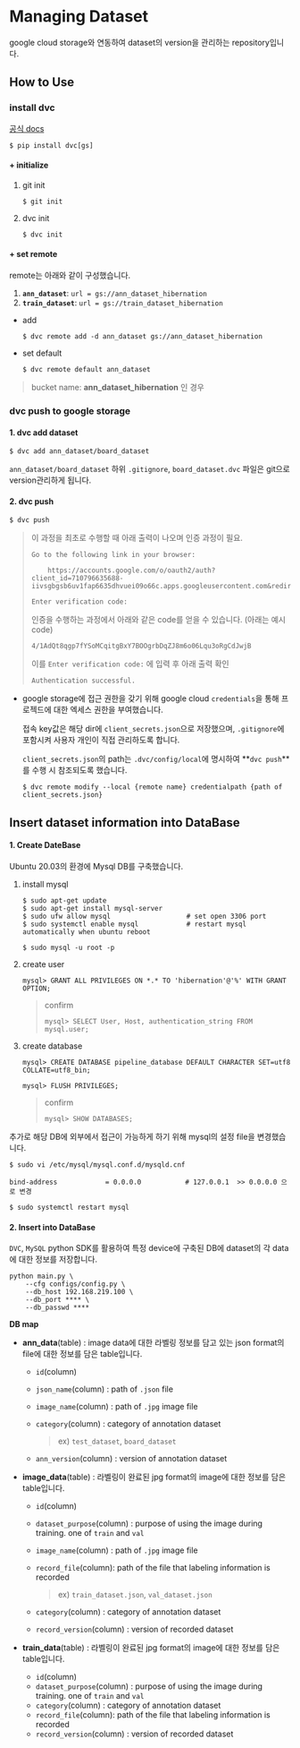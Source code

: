 # Managing Dataset 

google cloud storage와 연동하여 dataset의 version을 관리하는 repository입니다.



## How to Use

### install dvc 

[공식 docs](https://dvc.org/doc/install)

```
$ pip install dvc[gs]
```



#### + initialize

1. git init

   ```
   $ git init
   ```

2. dvc init

   ```
   $ dvc init
   ```





#### + set remote

remote는 아래와 같이 구성했습니다.

1. **`ann_dataset`**: `url = gs://ann_dataset_hibernation`
2. **`train_dataset`**: `url = gs://train_dataset_hibernation`



- add

  ```
  $ dvc remote add -d ann_dataset gs://ann_dataset_hibernation
  ```

- set default

  ```
  $ dvc remote default ann_dataset 
  ```

> bucket name: **ann_dataset_hibernation** 인 경우







### dvc push to google storage

#### 1. dvc add dataset

```
$ dvc add ann_dataset/board_dataset
```

`ann_dataset/board_dataset` 하위 `.gitignore`, `board_dataset.dvc` 파일은 git으로 version관리하게 됩니다.



#### 2. dvc push

```
$ dvc push
```

> 이 과정을 최초로 수행할 때 아래 출력이 나오며 인증 과정이 필요.
>
> ```
> Go to the following link in your browser:
> 
>     https://accounts.google.com/o/oauth2/auth?client_id=710796635688-iivsgbgsb6uv1fap6635dhvuei09o66c.apps.googleusercontent.com&redirect_uri=urn%3Aietf%3Awg%3Aoauth%3A2.0%3Aoob&scope=https%3A%2F%2Fwww.googleapis.com%2Fauth%2Fdrive+https%3A%2F%2Fwww.googleapis.com%2Fauth%2Fdrive.appdata&access_type=offline&response_type=code&approval_prompt=force
> 
> Enter verification code:
> ```
>
> 인증을 수행하는 과정에서 아래와 같은 code를 얻을 수 있습니다. (아래는 예시 code)
>
> ```
> 4/1AdQt8qgp7fYSoMCqitgBxY7BOOgrbDqZJ8m6o06Lqu3oRgCdJwjB
> ```
>
> 이를 `Enter verification code:` 에 입력 후 아래 출력 확인
>
> ```
> Authentication successful.
> ```

- google storage에 접근 권한을 갖기 위해 google cloud `credentials`을 통해 프로젝드에 대한 엑세스 권한을 부여했습니다.

  접속 key값은 해당 dir에 `client_secrets.json`으로 저장했으며, `.gitignore`에 포함시켜 사용자 개인이 직접 관리하도록 합니다.

  

  `client_secrets.json`의 path는 `.dvc/config/local`에 명시하여 **`dvc push`**를 수행 시 참조되도록 했습니다.

  ```
  $ dvc remote modify --local {remote name} credentialpath {path of client_secrets.json}
  ```

  

## Insert dataset information into DataBase

#### 1. Create DateBase

Ubuntu 20.03의 환경에 Mysql DB를 구축했습니다.

1. install mysql

   ```
   $ sudo apt-get update
   $ sudo apt-get install mysql-server
   $ sudo ufw allow mysql					# set open 3306 port
   $ sudo systemctl enable mysql			# restart mysql automatically when ubuntu reboot
   ```

   ```
   $ sudo mysql -u root -p 
   ```

   

2. create user

   ```
   mysql> GRANT ALL PRIVILEGES ON *.* TO 'hibernation'@'%' WITH GRANT OPTION;		
   ```

   > confirm
   >
   > ```
   > mysql> SELECT User, Host, authentication_string FROM mysql.user;
   > ```

3. create database

   ```
   mysql> CREATE DATABASE pipeline_database DEFAULT CHARACTER SET=utf8 COLLATE=utf8_bin;
   ```

   ```
   mysql> FLUSH PRIVILEGES;
   ```

   > confirm
   >
   > ```
   > mysql> SHOW DATABASES;
   > ```



추가로 해당 DB에 외부에서 접근이 가능하게 하기 위해 mysql의 설정 file을 변경했습니다.

```
$ sudo vi /etc/mysql/mysql.conf.d/mysqld.cnf
```

```
bind-address            = 0.0.0.0 			# 127.0.0.1  >> 0.0.0.0 으로 변경
```

```
$ sudo systemctl restart mysql
```



#### 2. Insert into DataBase

`DVC`, `MySQL` python SDK를 활용하여 특정 device에 구축된 DB에 dataset의 각 data에 대한 정보를 저장합니다.

```
python main.py \
    --cfg configs/config.py \
    --db_host 192.168.219.100 \
    --db_port **** \
    --db_passwd ****  
```







**DB map**

- **ann_data**(table) : image data에 대한 라벨링 정보를 담고 있는 json format의 file에 대한 정보를 담은 table입니다.

  - `id`(column) 

  - `json_name`(column) : path of `.json` file

  - `image_name`(column) : path of `.jpg` image file 

  - `category`(column) : category of annotation dataset 

    > ex) `test_dataset`, `board_dataset`

  - `ann_version`(column) : version of annotation dataset 

  

- **image_data**(table) : 라벨링이 완료된 jpg format의 image에 대한 정보를 담은 table입니다.

  - `id`(column) 

  - `dataset_purpose`(column) :  purpose of using the image during training. one of `train` and `val`

  - `image_name`(column) : path of `.jpg` image file 

  - `record_file`(column): path of the file that labeling information is recorded

    > ex) `train_dataset.json`, `val_dataset.json`

  - `category`(column) : category of annotation dataset 

  - `record_version`(column) : version of recorded dataset 

  

- **train_data**(table) : 라벨링이 완료된 jpg format의 image에 대한 정보를 담은 table입니다.

  - `id`(column) 
  - `dataset_purpose`(column) :  purpose of using the image during training. one of `train` and `val`
  - `category`(column) : category of annotation dataset 
  - `record_file`(column): path of the file that labeling information is recorded
  - `record_version`(column) : version of recorded dataset 

